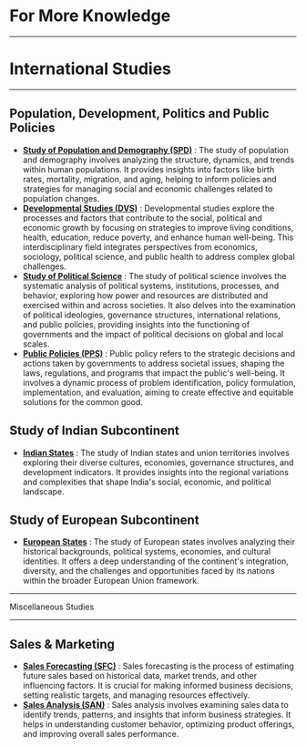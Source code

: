# For More Knowledge 

---
# International Studies

---
## Population, Development, Politics and Public Policies
- [**Study of Population and Demography (SPD)**](https://github.com/fromsantanu/SPD-Main) : The study of population and demography involves analyzing the structure, dynamics, and trends within human populations. It provides insights into factors like birth rates, mortality, migration, and aging, helping to inform policies and strategies for managing social and economic challenges related to population changes.
- [**Developmental Studies (DVS)**](https://github.com/fromsantanu/DVS-Main) : Developmental studies explore the processes and factors that contribute to the social, political and economic growth by focusing on strategies to improve living conditions, health, education, reduce poverty, and enhance human well-being. This interdisciplinary field integrates perspectives from economics, sociology, political science, and public health to address complex global challenges.
- [**Study of Political Science**](https://github.com/fromsantanu/PLS-Main) : The study of political science involves the systematic analysis of political systems, institutions, processes, and behavior, exploring how power and resources are distributed and exercised within and across societies. It also delves into the examination of political ideologies, governance structures, international relations, and public policies, providing insights into the functioning of governments and the impact of political decisions on global and local scales.
- [**Public Policies (PPS)**](https://github.com/fromsantanu/PPS-Main) : Public policy refers to the strategic decisions and actions taken by governments to address societal issues, shaping the laws, regulations, and programs that impact the public's well-being. It involves a dynamic process of problem identification, policy formulation, implementation, and evaluation, aiming to create effective and equitable solutions for the common good.

## Study of Indian Subcontinent
- [**Indian States**](https://github.com/fromsantanu/Indian-States) : The study of Indian states and union territories involves exploring their diverse cultures, economies, governance structures, and development indicators. It provides insights into the regional variations and complexities that shape India's social, economic, and political landscape.

## Study of European Subcontinent
- [**European States**](https://github.com/fromsantanu/Euro-States) : The study of European states involves analyzing their historical backgrounds, political systems, economies, and cultural identities. It offers a deep understanding of the continent's integration, diversity, and the challenges and opportunities faced by its nations within the broader European Union framework.

---
Miscellaneous Studies

---
## Sales & Marketing
- [**Sales Forecasting (SFC)**](https://github.com/fromsantanu/SFC-Main) : Sales forecasting is the process of estimating future sales based on historical data, market trends, and other influencing factors. It is crucial for making informed business decisions, setting realistic targets, and managing resources effectively.
- [**Sales Analysis (SAN)**](https://github.com/fromsantanu/SAN-Main) : Sales analysis involves examining sales data to identify trends, patterns, and insights that inform business strategies. It helps in understanding customer behavior, optimizing product offerings, and improving overall sales performance.
